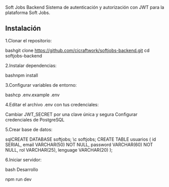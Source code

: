 Soft Jobs Backend
Sistema de autenticación y autorización con JWT para la plataforma Soft Jobs.

## Instalación

1.Clonar el repositorio:

bashgit clone https://github.com/cicraftwork/softjobs-backend.git
cd softjobs-backend

2.Instalar dependencias:

bashnpm install

3.Configurar variables de entorno:

bashcp .env.example .env

4.Editar el archivo .env con tus credenciales:


Cambiar JWT_SECRET por una clave única y segura
Configurar credenciales de PostgreSQL


5.Crear base de datos:

sqlCREATE DATABASE softjobs;
\c softjobs;
CREATE TABLE usuarios (
    id SERIAL,
    email VARCHAR(50) NOT NULL,
    password VARCHAR(60) NOT NULL,
    rol VARCHAR(25),
    lenguage VARCHAR(20)
);

6.Iniciar servidor:

bash
Desarrollo

npm run dev

